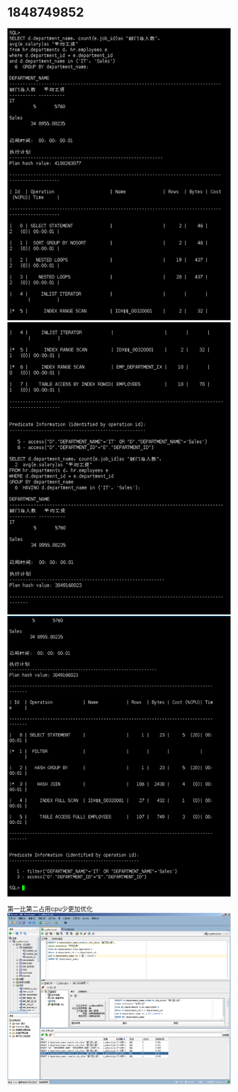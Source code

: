 # 1848749852
![df](asd/图片1.png)
![df](asd/图片2.png)
![df](asd/图片3.png)
  
  第一比第二占用cpu少更加优化
![df](asd/图片4.png)
